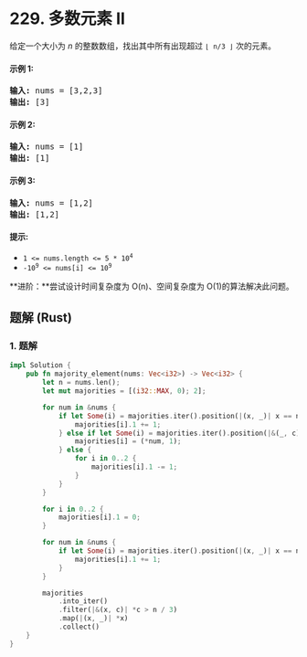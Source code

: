 # 229. 多数元素 II
给定一个大小为 *n* 的整数数组，找出其中所有出现超过 `⌊ n/3 ⌋` 次的元素。

#### 示例 1:
<pre>
<strong>输入:</strong> nums = [3,2,3]
<strong>输出:</strong> [3]
</pre>

#### 示例 2:
<pre>
<strong>输入:</strong> nums = [1]
<strong>输出:</strong> [1]
</pre>

#### 示例 3:
<pre>
<strong>输入:</strong> nums = [1,2]
<strong>输出:</strong> [1,2]
</pre>

#### 提示:
* <code>1 <= nums.length <= 5 * 10<sup>4</sup></code>
* <code>-10<sup>9</sup> <= nums[i] <= 10<sup>9</sup></code>

**进阶：**尝试设计时间复杂度为 O(n)、空间复杂度为 O(1)的算法解决此问题。

## 题解 (Rust)

### 1. 题解
```Rust
impl Solution {
    pub fn majority_element(nums: Vec<i32>) -> Vec<i32> {
        let n = nums.len();
        let mut majorities = [(i32::MAX, 0); 2];

        for num in &nums {
            if let Some(i) = majorities.iter().position(|(x, _)| x == num) {
                majorities[i].1 += 1;
            } else if let Some(i) = majorities.iter().position(|&(_, c)| c == 0) {
                majorities[i] = (*num, 1);
            } else {
                for i in 0..2 {
                    majorities[i].1 -= 1;
                }
            }
        }

        for i in 0..2 {
            majorities[i].1 = 0;
        }

        for num in &nums {
            if let Some(i) = majorities.iter().position(|(x, _)| x == num) {
                majorities[i].1 += 1;
            }
        }

        majorities
            .into_iter()
            .filter(|&(x, c)| *c > n / 3)
            .map(|(x, _)| *x)
            .collect()
    }
}
```
